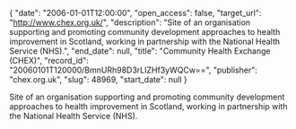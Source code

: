 {
  "date": "2006-01-01T12:00:00", 
  "open_access": false, 
  "target_url": "http://www.chex.org.uk/", 
  "description": "Site of an organisation supporting and promoting community development approaches to health improvement in Scotland, working in partnership with the National Health Service (NHS).", 
  "end_date": null, 
  "title": "Community Health Exchange (CHEX)", 
  "record_id": "20060101T120000/BmnURh98D3rLIZHf3yWQCw==", 
  "publisher": "chex.org.uk", 
  "slug": 48969, 
  "start_date": null
}

Site of an organisation supporting and promoting community development approaches to health improvement in Scotland, working in partnership with the National Health Service (NHS).
